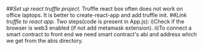 ##*Set up react truffle project.*
Truffle react box often does not work on office laptops. It is better to create-react-app and add truffle init.
##*Link truffle to react app.*
Two steps(code is present in App.js):
i)Check if the browser is web3 enabled (if not add metamask extension).
ii)To connect a smart contract to front end we need smart contract's abi and address which we get from the abis directory.
